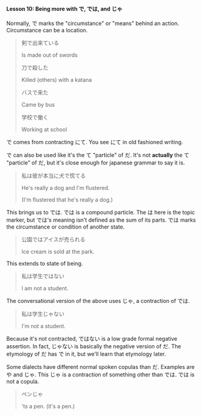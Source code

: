 #### Lesson 10: Being more with で, では, and じゃ


Normally, で marks the "circumstance" or "means" behind an action. Circumstance can be a location.


> 剣で出来ている  
> > Is made out of swords  
>   
> > 刀で殺した  
> > Killed (others) with a katana  
>   
> > バスで来た  
> > Came by bus  
>   
> > 学校で働く  
> > Working at school

で comes from contracting にて. You see にて in old fashioned writing.


で can also be used like it's the て "particle" of だ. It's not **actually** the て "particle" of だ, but it's close enough for japanese grammar to say it is.


> 私は彼が本当に犬で慌てる  
> > He's really a dog and I'm flustered.  
> > (I'm flustered that he's really a dog.)

This brings us to では. では is a compound particle. The は here is the topic marker, but では's meaning isn't defined as the sum of its parts. では marks the circumstance or condition of another state.


> 公園ではアイスが売られる  
> > Ice cream is sold at the park.

This extends to state of being.


> 私は学生ではない  
> > I am not a student.

The conversational version of the above uses じゃ, a contraction of では.


> 私は学生じゃない  
> > I'm not a student.

Because it's not contracted, ではない is a low grade formal negative assertion. In fact, じゃない is basically the negative version of だ. The etymology of だ has で in it, but we'll learn that etymology later.


Some dialects have different normal spoken copulas than だ. Examples are や and じゃ. This じゃ is a contraction of something other than では. では is not a copula.


> ペンじゃ  
> > 'ts a pen. (it's a pen.)

